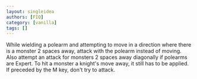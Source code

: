```yaml
---
layout: singleidea
authors: [FIQ]
category: [vanilla]
tags: []
---
```

While wielding a polearm and attempting to move in a direction where there is a monster 2 spaces away, attack with the polearm instead of moving. Also attempt an attack for monsters 2 spaces away diagonally if polearms are Expert. To hit a monster a knight's move away, it still has to be applied. If preceded by the M key, don't try to attack.
